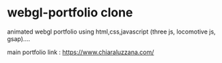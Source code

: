 # webgl-portfolio clone
animated webgl portfolio using html,css,javascript (three js, locomotive js, gsap)....

main portfolio link : https://www.chiaraluzzana.com/ 
